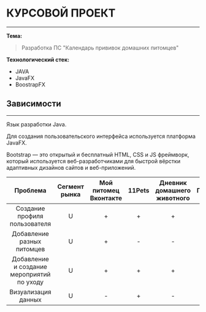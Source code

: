 # КУРСОВОЙ ПРОЕКТ

---
**Тема:**

> Разработка ПС "Календарь прививок домашних питомцев"


**Технологический стек:**
* JAVA
* JavaFX
* BoostrapFX


## Зависимости

---
Язык разработки Java.

Для создания пользовательского интерфейса используется платформа JavaFX.

Bootstrap — это открытый и бесплатный HTML, CSS и JS фреймворк, который используется веб-разработчиками для быстрой вёрстки адаптивных дизайнов сайтов и веб-приложений.

|                  Проблема                  | Сегмент рынка | Мой питомец Вконтакте | 11Pets | Дневник домашнего животного | Приоритет |
|:------------------------------------------:|:-------------:|:---------------------:|:------:|:---------------------------:|:---------:|
|       Создание профиля пользователя        |       U       |           +           |   +    |              +              |     U     |
|         Добавление разных питомцев         |       U       |           +           |   -    |              -              |     U     |
| Добавление и создание мероприятий по уходу |       U       |           +           |   +    |              +              |     E     |
|            Визуализация данных             |       U       |           -           |   +    |              -              |     E     |

 
